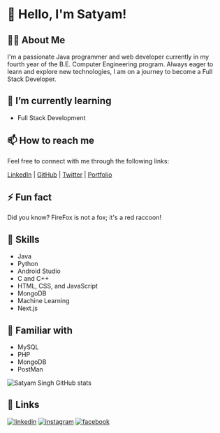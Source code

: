 
# 👋 Hello, I'm Satyam!

## 👨‍💻 About Me
I'm a passionate Java programmer and web developer currently in my fourth year of the B.E. Computer Engineering program. Always eager to learn and explore new technologies, I am on a journey to become a Full Stack Developer.

## 🌱 I’m currently learning
- Full Stack Development

## 📫 How to reach me
Feel free to connect with me through the following links:

[LinkedIn](https://www.linkedin.com/in/satyam-singh-612415223/) | [GitHub](#) | [Twitter](#) | [Portfolio](https://www.satyamsingh.site/)

## ⚡ Fun fact
Did you know? FireFox is not a fox; it's a red raccoon!

## 🚀 Skills
- Java
- Python
- Android Studio
- C and C++
- HTML, CSS, and JavaScript
- MongoDB
- Machine Learning
- Next.js

## 🔧 Familiar with
- MySQL
- PHP
- MongoDB
- PostMan



![Satyam Singh GitHub stats](https://github-readme-stats.vercel.app/api?username=satyamgit1&theme=catppuccin_latte_icons=true)






## 🔗 Links
[![linkedin](https://img.shields.io/badge/linkedin-0A66C2?style=for-the-badge&logo=linkedin&logoColor=white)](https://www.linkedin.com/in/satyam-singh-612415223/)
[![instagram](https://img.shields.io/badge/Instagram-8a3ab9?style=for-the-badge&logo=instagram&logoColor=white)](https://www.instagram.com/satyam_singh_3/)
[![facebook](https://img.shields.io/badge/FaceBook-4267B2?style=for-the-badge&logo=facebook&logoColor=white)](https://www.facebook.com/profile.php?id=100010308858186)
